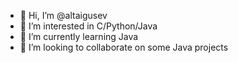 - 👋 Hi, I’m @altaigusev
- 👀 I’m interested in C/Python/Java
- 🌱 I’m currently learning Java
- 💞️ I’m looking to collaborate on some Java projects

<!---
altaigusev/altaigusev is a ✨ special ✨ repository because its `README.md` (this file) appears on your GitHub profile.
You can click the Preview link to take a look at your changes.
--->
